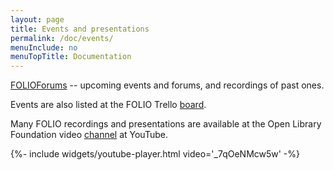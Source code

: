 ```yaml
---
layout: page
title: Events and presentations
permalink: /doc/events/
menuInclude: no
menuTopTitle: Documentation
---
```


[FOLIOForums](https://www.openlibraryenvironment.org/archives/category/olfforum) -- upcoming events and forums, and recordings of past ones.

Events are also listed at the FOLIO Trello [board](https://trello.com/b/A27ucwg8/events).

Many FOLIO recordings and presentations are available at the Open Library Foundation video
[channel](https://www.youtube.com/channel/UC4Vs5mb1qgOXPZgso1LESUw) at YouTube.

<div class="widget">
{%- include widgets/youtube-player.html video='_7qOeNMcw5w' -%}
</div>
